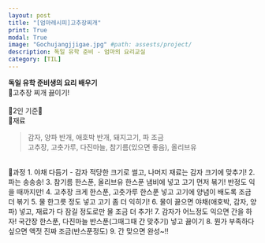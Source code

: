 ```yaml
---
layout: post
title: "[엄마레시피]고추장찌개"
print: True
modal: True
image: "Gochujangjjigae.jpg" #path: assests/project/
description: 독일 유학 준비 - 엄마의 요리교실
category: [TIL]
---
```


__독일 유학 준비생의 요리 배우기__  
🥘고추장 찌개 끓이기!  
<br/>
👯2인 기준👯  
📍재료  
> 감자, 양파 반개, 애호박 반개, 돼지고기, 파 조금  
 고추장, 고춧가루, 다진마늘, 참기름(있으면 좋음), 올리브유  

<br/>
📍과정  
1. 야채 다듬기  
    - 감자 적당한 크기로 썰고, 나머지 재료는 감자 크기에 맞추기!  
2. 파는 송송송!  
3. 참기름 한스푼, 올리브유 한스푼 냄비에 넣고 고기 먼저 볶기! 반정도 익을 때까지만!  
4. 고추장 크게 한스푼, 고춧가루 한스푼 넣고 고기에 양념이 배도록 조금 더 볶기  
5. 물 한그릇 정도 넣고 고기 좀 더 익히기!  
6. 물이 끓으면 야채(애호박, 감자, 양파) 넣고, 재료가 다 잠길 정도로만 물 조금 더 추가!  
7. 감자가 어느정도 익으면 간을 하자! 국간장 한스푼, 다진마늘 반스푼(그때그때 간 맞추기) 넣고 끓이기  
8. 뭔가 부족하다 싶으면 액젓 진짜 조금(반스푼정도)  
9. 간 맞으면 완성~!!